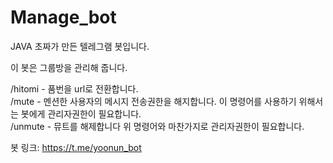 # Manage_bot

JAVA 초짜가 만든 텔레그램 봇입니다.

이 봇은 그룹방을 관리해 줍니다.

/hitomi - 품번을 url로 전환합니다.<br>
/mute - 멘션한 사용자의 메시지 전송권한을 해지합니다. 이 명령어를 사용하기 위해서는 봇에게 관리자권한이 필요합니다. <br>
/unmute - 뮤트를 해제합니다 위 명령어와 마찬가지로 관리자권한이 필요합니다. <br>


봇 링크: https://t.me/yoonun_bot
